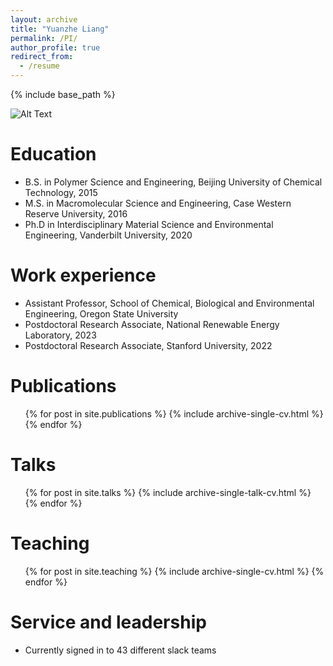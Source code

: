```yaml
---
layout: archive
title: "Yuanzhe Liang"
permalink: /PI/
author_profile: true
redirect_from:
  - /resume
---
```


{% include base_path %}

![Alt Text](images/PI_info.JPG)   <!-- Replace "Alt Text" with the alternative text for the image -->
<!-- The image tag above displays the picture -->

Education
======
* B.S. in Polymer Science and Engineering, Beijing University of Chemical Technology, 2015
* M.S. in Macromolecular Science and Engineering, Case Western Reserve University, 2016
* Ph.D in Interdisciplinary Material Science and Environmental Engineering, Vanderbilt University, 2020

Work experience
======
* Assistant Professor, School of Chemical, Biological and Environmental Engineering, Oregon State University
* Postdoctoral Research Associate, National Renewable Energy Laboratory, 2023
* Postdoctoral Research Associate, Stanford University, 2022

Publications
======
  <ul>{% for post in site.publications %}
    {% include archive-single-cv.html %}
  {% endfor %}</ul>
  
Talks
======
  <ul>{% for post in site.talks %}
    {% include archive-single-talk-cv.html %}
  {% endfor %}</ul>
  
Teaching
======
  <ul>{% for post in site.teaching %}
    {% include archive-single-cv.html %}
  {% endfor %}</ul>
  
Service and leadership
======
* Currently signed in to 43 different slack teams

